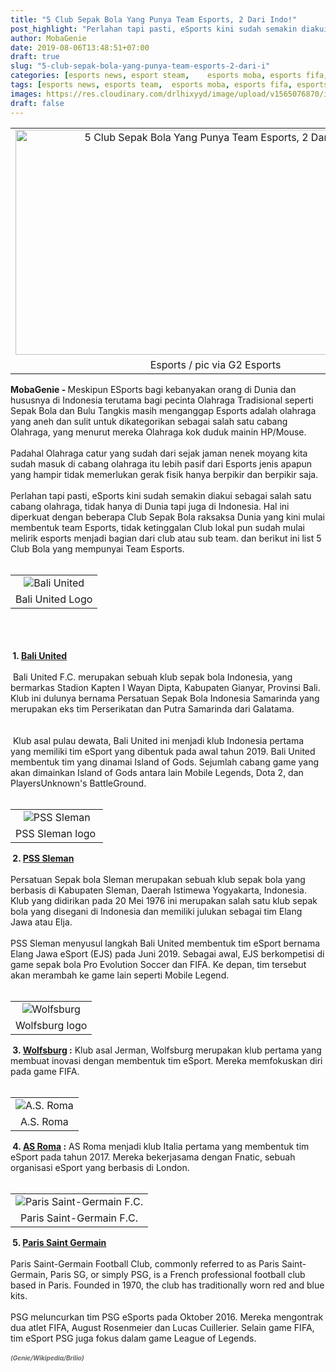 ```yaml
---
title: "5 Club Sepak Bola Yang Punya Team Esports, 2 Dari Indo!"
post_highlight: "Perlahan tapi pasti, eSports kini sudah semakin diakui sebagai salah satu cabang olahraga, tidak hanya di Dunia tapi juga di Indonesia."
author: MobaGenie
date: 2019-08-06T13:48:51+07:00
draft: true
slug: "5-club-sepak-bola-yang-punya-team-esports-2-dari-i"
categories: [esports news, esport steam,	esports moba, esports fifa,	esports mobile legends, esports csgo]
tags: [esports news, esports team,	esports moba, esports fifa,	esports mobile legends, esports csgo,Elang Jawa eSport,Island of Gods]
images: https://res.cloudinary.com/drlhixyyd/image/upload/v1565076870/img/mobagenie/Rlwallpaper.jpg
draft: false
---
```


<table align="center" cellpadding="0" cellspacing="0" class="tr-caption-container" style="margin-left: auto; margin-right: auto; text-align: center;"><tbody>
<tr><td style="text-align: center;"><img alt="5 Club Sepak Bola Yang Punya Team Esports, 2 Dari Indo!"    height="360" src="https://res.cloudinary.com/drlhixyyd/image/upload/v1565076870/img/mobagenie/Rlwallpaper.jpg" title="5 Club Sepak Bola Yang Punya Team Esports, 2 Dari Indo!" width="640" /></td></tr>
<tr><td class="tr-caption" style="text-align: center;">Esports / pic via&nbsp;G2 Esports</td></tr>
</tbody></table>
<b>MobaGenie - </b>Meskipun ESports bagi kebanyakan orang di Dunia dan hususnya di Indonesia terutama bagi pecinta Olahraga Tradisional seperti Sepak Bola dan Bulu Tangkis masih menganggap Esports adalah olahraga yang aneh dan sulit untuk dikategorikan sebagai salah satu cabang Olahraga, yang menurut mereka Olahraga kok duduk mainin HP/Mouse.<br />
<br />
Padahal Olahraga catur yang sudah dari sejak jaman nenek moyang kita sudah masuk di cabang olahraga itu lebih pasif dari Esports jenis apapun yang hampir tidak memerlukan gerak fisik hanya berpikir dan berpikir saja.<br />
<br />
Perlahan tapi pasti, eSports kini sudah semakin diakui sebagai salah satu cabang olahraga, tidak hanya di Dunia tapi juga di Indonesia. Hal ini diperkuat dengan beberapa Club Sepak Bola raksaksa Dunia yang kini mulai membentuk team Esports, tidak ketinggalan Club lokal pun sudah mulai melirik esports menjadi bagian dari club atau sub team. dan berikut ini list 5 Club Bola yang mempunyai Team Esports.<br />
<br />
<table cellpadding="0" cellspacing="0" class="tr-caption-container" style="margin-left: auto; margin-right: auto; text-align: left;"><tbody>
<tr><td style="text-align: center;"><img alt="Bali United"    src="https://res.cloudinary.com/drlhixyyd/image/upload/v1565076299/img/mobagenie/bali-united-logo2.jpg" title="Bali United" /></td></tr>
<tr><td class="tr-caption" style="text-align: center;">Bali United Logo</td></tr>
</tbody></table>
<br />
<div style="text-align: left;">
<br /></div>
<br />
<b>&nbsp;1. <a href="https://www.baliutd.com/" rel="nofollow" target="_blank">Bali United</a></b><br />
<br />
&nbsp;Bali United F.C. merupakan sebuah klub sepak bola Indonesia, yang bermarkas Stadion Kapten I Wayan Dipta, Kabupaten Gianyar, Provinsi Bali. Klub ini dulunya bernama Persatuan Sepak Bola Indonesia Samarinda yang merupakan eks tim Perserikatan dan Putra Samarinda dari Galatama.<br />
<br />
<br />
&nbsp;Klub asal pulau dewata, Bali United ini menjadi klub Indonesia pertama yang memiliki tim eSport yang dibentuk pada awal tahun 2019. Bali United membentuk tim yang dinamai Island of Gods. Sejumlah cabang game yang akan dimainkan Island of Gods antara lain Mobile Legends, Dota 2, dan PlayersUnknown's BattleGround.<br />
<br />
<table align="center" cellpadding="0" cellspacing="0" class="tr-caption-container" style="margin-left: auto; margin-right: auto; text-align: center;"><tbody>
<tr><td style="text-align: center;"><img alt="PSS Sleman "    src="https://res.cloudinary.com/drlhixyyd/image/upload/v1565076303/img/mobagenie/pss-sleman-logo2.jpg" title="PSS Sleman " /></td></tr>
<tr><td class="tr-caption" style="text-align: center;">PSS Sleman logo&nbsp;</td></tr>
</tbody></table>
<div    text-align: left;">
</div>
<b>&nbsp;2. <a href="https://pss-sleman.co.id/id/" rel="nofollow" target="_blank">PSS Sleman</a>&nbsp;</b><br />
<b><br /></b>
Persatuan Sepak bola Sleman merupakan sebuah klub sepak bola yang berbasis di Kabupaten Sleman, Daerah Istimewa Yogyakarta, Indonesia. Klub yang didirikan pada 20 Mei 1976 ini merupakan salah satu klub sepak bola yang disegani di Indonesia dan memiliki julukan sebagai tim Elang Jawa atau Elja. <br />
<br />
PSS Sleman menyusul langkah Bali United membentuk tim eSport bernama Elang Jawa eSport (EJS) pada Juni 2019. Sebagai awal, EJS berkompetisi di game sepak bola Pro Evolution Soccer dan FIFA. Ke depan, tim tersebut akan merambah ke game lain seperti Mobile Legend.<br />
<br />
<table align="center" cellpadding="0" cellspacing="0" class="tr-caption-container" style="margin-left: auto; margin-right: auto; text-align: center;"><tbody>
<tr><td style="text-align: center;"><img alt="Wolfsburg"    src="https://res.cloudinary.com/drlhixyyd/image/upload/v1565076310/img/mobagenie/VfL-Wolfsburg-logo.png" title="Wolfsburg" /></td></tr>
<tr><td class="tr-caption" style="text-align: center;">Wolfsburg logo</td></tr>
</tbody></table>
<b>&nbsp;3. <a href="https://en.wikipedia.org/wiki/VfL_Wolfsburg" rel="nofollow" target="_blank">Wolfsburg</a> :</b> Klub asal Jerman, Wolfsburg merupakan klub pertama yang membuat inovasi dengan membentuk tim eSport. Mereka memfokuskan diri pada game FIFA.<br />
<br />
<table align="center" cellpadding="0" cellspacing="0" class="tr-caption-container" style="margin-left: auto; margin-right: auto; text-align: center;"><tbody>
<tr><td style="text-align: center;"><img alt="A.S. Roma"    src="https://res.cloudinary.com/drlhixyyd/image/upload/v1565076298/img/mobagenie/AS-Roma-logo.png" title="A.S. Roma" /></td></tr>
<tr><td class="tr-caption" style="text-align: center;">A.S. Roma</td></tr>
</tbody></table>
<b>&nbsp;4. <a href="https://www.asroma.com/" rel="nofollow" target="_blank">AS Roma</a> :</b> AS Roma menjadi klub Italia pertama yang membentuk tim eSport pada tahun 2017. Mereka bekerjasama dengan Fnatic, sebuah organisasi eSport yang berbasis di London.<br />
<br />
<table align="center" cellpadding="0" cellspacing="0" class="tr-caption-container" style="margin-left: auto; margin-right: auto; text-align: center;"><tbody>
<tr><td style="text-align: center;"><img alt="Paris Saint-Germain F.C."    src="https://res.cloudinary.com/drlhixyyd/image/upload/v1565076315/img/mobagenie/Paris-Saint-Germain-logo.png" title="Paris Saint-Germain F.C." /></td></tr>
<tr><td class="tr-caption" style="text-align: center;">Paris Saint-Germain F.C.</td></tr>
</tbody></table>
<b>&nbsp;5. <a href="https://en.wikipedia.org/wiki/Paris_Saint-Germain_F.C." rel="nofollow" target="_blank">Paris Saint Germain</a>&nbsp;</b><br />
<br />
Paris Saint-Germain Football Club, commonly referred to as Paris Saint-Germain, Paris SG, or simply PSG, is a French professional football club based in Paris. Founded in 1970, the club has traditionally worn red and blue kits.<br />
<br />
PSG meluncurkan tim PSG eSports pada Oktober 2016. Mereka mengontrak dua atlet FIFA, August Rosenmeier dan Lucas Cuillerier. Selain game FIFA, tim eSport PSG juga fokus dalam game League of Legends.<br />
<br />
<i><b><span style="color: #666666; font-size: x-small;">(Genie/Wikipedia/Brilio)</span></b></i><br />
<br />